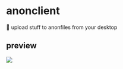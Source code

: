# anonclient

🚀 upload stuff to anonfiles from your desktop

## preview<br>
![](https://cdn.discordapp.com/attachments/750750380794839164/766269844324483082/unknown.png)
